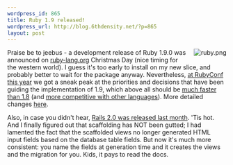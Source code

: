 ```yaml
--- 
wordpress_id: 865
title: Ruby 1.9 released!
wordpress_url: http://blog.6thdensity.net/?p=865
layout: post
---
```

<p><img src='http://blog.6thdensity.net/wp-content/uploads/2007/12/ruby1.png' alt='ruby.png' style='float: right; margin-left: 1em; margin-bottom: 1em;' />Praise be to jeebus - a development release of Ruby 1.9.0 was announced on <a href="http://www.ruby-lang.org/en/news/2007/12/25/ruby-1-9-0-released/">ruby-lang.org</a> Christmas Day (nice timing for the western world).  I guess it's too early to install on my new slice, and probably better to wait for the package anyway.  Nevertheless, <a href="http://blog.6thdensity.net/?p=821">at RubyConf this year</a> we got a sneak peak at the priorities and decisions that have been guiding the implementation of 1.9, which above all should be <a href="http://antoniocangiano.com/2007/12/03/the-great-ruby-shootout/">much faster than 1.8</a> (and <a href="http://antoniocangiano.com/2007/11/28/holy-shmoly-ruby-19-smokes-python-away/">more competitive with other languages</a>).  More detailed changes <a href="http://eigenclass.org/hiki/mechanically-verified-ruby19-changelog">here</a>.</p><p>Also, in case you didn't hear, <a href="http://weblog.rubyonrails.org/2007/12/7/rails-2-0-it-s-done">Rails 2.0 was released last month</a>.  'Tis hot.  And I finally figured out that scaffolding has NOT been gutted; I had lamented the fact that the scaffolded views no longer generated HTML input fields based on the database table fields.  But now it's much more consistent: you name the fields at generation time and it creates the views and the migration for you.  Kids, it pays to read the docs.</p>
